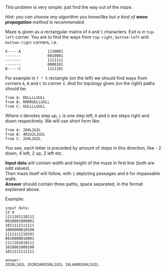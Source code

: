 <!-- #Title -->
This problem is very simple: just find the way out of the maze.

*Hint: you can choose any algorithm you know/like but a kind of **wave propagation** method is recommended.*

Maze is given as a rectangular matrix of `0` and `1` characters. Exit is in `top-left` corner. You are to find the ways
from `top-right`, `bottom-left` and `bottom-right` corners, i.e.

    X-----A            1110001
	-------            0010001
	-------            1111111
	-------            0000101
	B-----C            1111101

For example in `7 * 5` rectangle (on the left) we should find ways from corners `A`, `B` and `C` to corner `X`.
And for topology given (on the right) paths should be:

    from A: DDLLLLUULL
	from B: RRRRUULLUULL
	from C: UULLLLUULL

Where `U` denotes step up, `L` is one step left, `R` and `D` are steps right and down respectively. We will use short
form like:

    from A: 2D4L2U2L
	from B: 4R2U2L2U2L
	from C: 2U4L2U2L

You see, each letter is preceded by amount of steps in this direction, like - 2 down, 4 left, 2 up, 2 left etc.

**Input data** will contain width and height of the maze in first line (both are odd values).  
Then maze itself will follow, with `1` depicting passages and `0` for impassable walls.  
**Answer** should contain three paths, space separated, in the format explained above.

Example:

	input data:
	13 9
	1111101110111
	0010001000001
	1011111111111
	1000000010100
	1111111110101
	0010000010001
	1111101010111
	1010001000100
	1011111111111
	
	answer:
	2D10L2U2L 2U2R2U6R2U6L2U2L 10L4U6R2U6L2U2L

